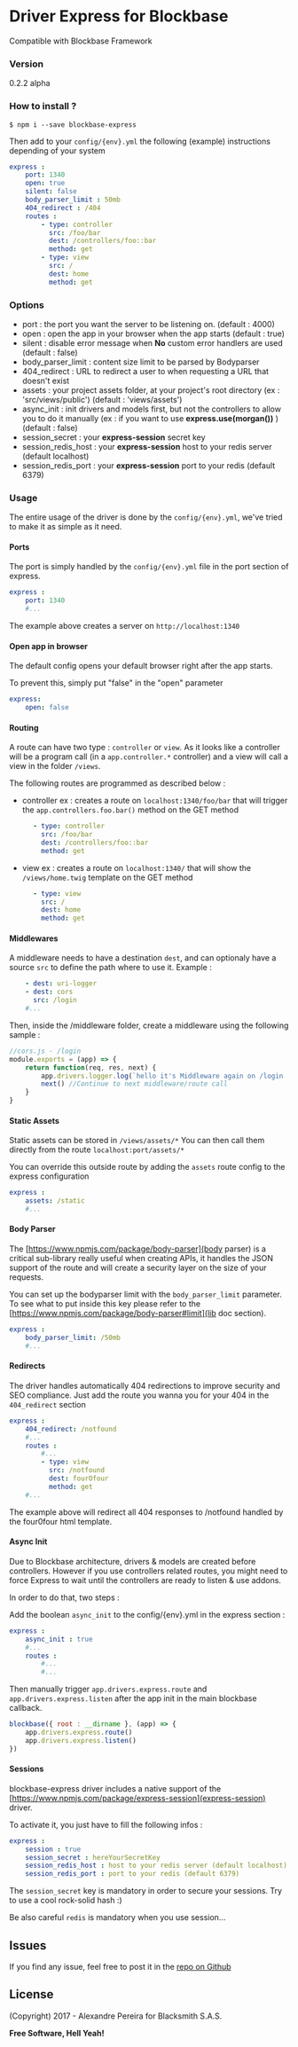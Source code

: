 # Driver Express for Blockbase
Compatible with Blockbase Framework

### Version
0.2.2 alpha

### How to install ?
```shell
$ npm i --save blockbase-express
```

Then add to your `config/{env}.yml` the following (example) instructions depending of your system
```yml
express :
    port: 1340
    open: true
    silent: false
    body_parser_limit : 50mb
    404_redirect : /404
    routes :
        - type: controller
          src: /foo/bar
          dest: /controllers/foo::bar
          method: get
        - type: view
          src: /
          dest: home
          method: get
```

### Options

- port : the port you want the server to be listening on. (default : 4000)
- open : open the app in your browser when the app starts (default : true)
- silent : disable error message when __No__ custom error handlers are used (default : false)
- body_parser_limit : content size limit to be parsed by Bodyparser
- 404_redirect : URL to redirect a user to when requesting a URL that doesn't exist
- assets : your project assets folder, at your project's root directory (ex : 'src/views/public') (default : 'views/assets')
- async_init : init drivers and models first, but not the controllers to allow you to do it manually (ex : if you want to use __express.use(morgan())__ ) (default : false)
- session_secret : your __express-session__ secret key
- session_redis_host : your __express-session__ host to your redis server (default localhost)
- session_redis_port : your __express-session__ port to your redis (default 6379)

### Usage
The entire usage of the driver is done by the `config/{env}.yml`, we've tried to make it as simple as it need.

#### Ports
The port is simply handled by the `config/{env}.yml` file in the port section of express.

```yml
express :
    port: 1340
    #...
```

The example above creates a server on `http://localhost:1340`

#### Open app in browser
The default config opens your default browser right after the app starts.

To prevent this, simply put "false" in the "open" parameter
```yml
express: 
    open: false
```



#### Routing
A route can have two type : `controller` or `view`.
As it looks like a controller will be a program call (in a `app.controller.*` controller) and a view will call a view in the folder `/views`.

The following routes are programmed as described below :

* controller
ex : creates a route on `localhost:1340/foo/bar` that will trigger the `app.controllers.foo.bar()` method on the GET method
```yml
      - type: controller
        src: /foo/bar
        dest: /controllers/foo::bar
        method: get
```

* view
ex : creates a route on `localhost:1340/` that will show the `/views/home.twig` template on the GET method
```yml
      - type: view
        src: /
        dest: home
        method: get
```

#### Middlewares

A middleware needs to have a destination `dest`, and can optionaly have a source `src` to define the path where to use it.
Example : 
```yaml
    - dest: uri-logger
    - dest: cors
      src: /login
    #...
```

Then, inside the /middleware folder, create a middleware using the following sample :
```js
//cors.js - /login
module.exports = (app) => {
    return function(req, res, next) {
        app.drivers.logger.log(`hello it's Middleware again on /login !`)
        next() //Continue to next middleware/route call
    }
}

```

#### Static Assets
Static assets can be stored in `/views/assets/*`
You can then call them directly from the route `localhost:port/assets/*`

You can override this outside route by adding the `assets` route config to the express configuration

```yml
express :
    assets: /static
    #...
```

#### Body Parser
The [https://www.npmjs.com/package/body-parser](body parser) is a critical sub-library really useful when creating APIs, it handles the JSON support of the route and will create a security layer on the size of your requests.

You can set up the bodyparser limit with the `body_parser_limit` parameter.
To see what to put inside this key please refer to the [https://www.npmjs.com/package/body-parser#limit](lib doc section).

```yml
express :
    body_parser_limit: /50mb
    #...
```

#### Redirects
The driver handles automatically 404 redirections to improve security and SEO compliance.
Just add the route you wanna you for your 404 in the `404_redirect` section

```yml
express :
    404_redirect: /notfound
    #...
    routes :
        #...
        - type: view
          src: /notfound
          dest: fourOfour
          method: get
    #...
```

The example above will redirect all 404 responses to /notfound handled by the four0four html template.

#### Async Init
Due to Blockbase architecture, drivers & models are created before controllers. However if you use controllers related routes, you might need to force Express to wait until the controllers are ready to listen & use addons.

In order to do that, two steps :

Add the boolean `async_init` to the config/{env}.yml in the express section :
```yml
express :
    async_init : true
    #...
    routes :
        #...
        #...
```

Then manually trigger `app.drivers.express.route` and `app.drivers.express.listen` after the app init in the main blockbase callback.
```js
blockbase({ root : __dirname }, (app) => {
    app.drivers.express.route()
    app.drivers.express.listen()
})
```

#### Sessions
blockbase-express driver includes a native support of the [https://www.npmjs.com/package/express-session](express-session) driver.

To activate it, you just have to fill the following infos :
```yml
express :
    session : true
    session_secret : hereYourSecretKey
    session_redis_host : host to your redis server (default localhost)
    session_redis_port : port to your redis (default 6379)
```

The `session_secret` key is mandatory in order to secure your sessions. Try to use a cool rock-solid hash :)

Be also careful `redis` is mandatory when you use session...

Issues
-
If you find any issue, feel free to post it in the [repo on Github](https://github.com/blacksmithstudio/blockbase-express/issues)

License
----

(Copyright) 2017 - Alexandre Pereira for Blacksmith S.A.S.


**Free Software, Hell Yeah!**

[Node.js]:https://nodejs.org/en
[NPM]:https://www.npmjs.com
